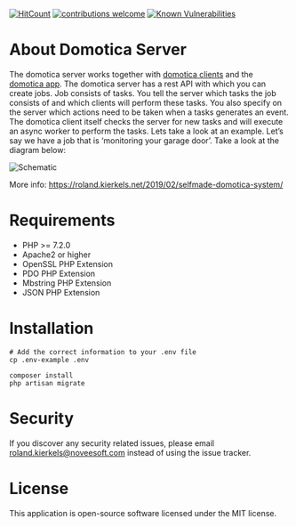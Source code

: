 [![HitCount](http://hits.dwyl.io/rcjkierkels/domotica-server.svg)](http://hits.dwyl.io/rcjkierkels/domotica-server)
[![contributions welcome](https://img.shields.io/badge/contributions-welcome-brightgreen.svg?style=flat)](https://github.com/dwyl/esta/issues)
[![Known Vulnerabilities](https://snyk.io/test/github/rcjkierkels/domotica-server/badge.svg?targetFile=package.json)](https://snyk.io/test/github/rcjkierkels/domotica-server?targetFile=package.json)

# About Domotica Server
The domotica server works together with [domotica clients](https://github.com/rcjkierkels/domotica-client) and the [domotica app](https://github.com/rcjkierkels/domotica-app). The domotica server has a rest API with which you can create jobs. Job consists of tasks. You tell the server which tasks the job consists of and which clients will perform these tasks. You also specify on the server which actions need to be taken when a tasks generates an event. The domotica client itself checks the server for new tasks and will execute an async worker to perform the tasks. Lets take a look at an example. Let’s say we have a job that is ‘monitoring your garage door’. Take a look at the diagram below:

![Schematic](https://roland.kierkels.net/wp-content/uploads/2019/02/domotica-diagram-2.png)

More info: https://roland.kierkels.net/2019/02/selfmade-domotica-system/

# Requirements
* PHP >= 7.2.0
* Apache2 or higher
* OpenSSL PHP Extension
* PDO PHP Extension
* Mbstring PHP Extension
* JSON PHP Extension

# Installation
```
# Add the correct information to your .env file
cp .env-example .env

composer install
php artisan migrate

```

# Security
If you discover any security related issues, please email roland.kierkels@noveesoft.com instead of using the issue tracker.

# License
This application is open-source software licensed under the MIT license.